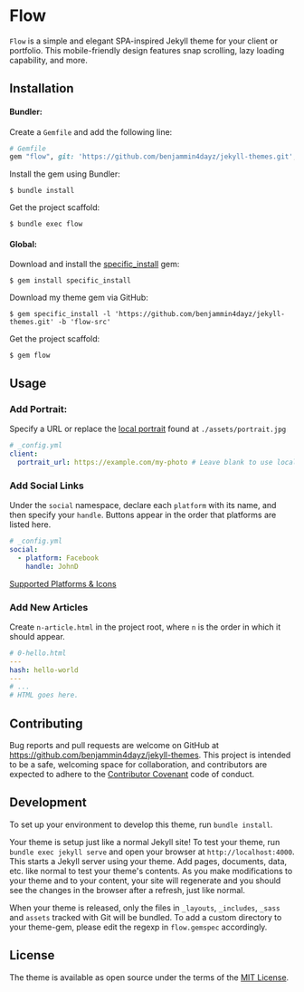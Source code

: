 # Flow

`Flow` is a simple and elegant SPA-inspired Jekyll theme for your client or portfolio. This mobile-friendly design features snap scrolling, lazy loading capability, and more.

## Installation

#### Bundler:

Create a `Gemfile` and add the following line:

```ruby
# Gemfile
gem "flow", git: 'https://github.com/benjammin4dayz/jekyll-themes.git', branch: 'flow-src'
```

Install the gem using Bundler:

    $ bundle install

Get the project scaffold:

    $ bundle exec flow

#### Global:

Download and install the [specific_install](https://rubygems.org/gems/specific_install/versions/0.3.8) gem:

    $ gem install specific_install

Download my theme gem via GitHub:

    $ gem specific_install -l 'https://github.com/benjammin4dayz/jekyll-themes.git' -b 'flow-src'

Get the project scaffold:

    $ gem flow

## Usage

### Add Portrait:

Specify a URL or replace the [local portrait](./assets/portrait.jpg) found at `./assets/portrait.jpg`

```yaml
# _config.yml
client:
  portrait_url: https://example.com/my-photo # Leave blank to use local portrait
```

### Add Social Links

Under the `social` namespace, declare each `platform` with its name, and then specify your `handle`. Buttons appear in the order that platforms are listed here.

```yaml
# _config.yml
social:
  - platform: Facebook
    handle: JohnD
```

[Supported Platforms & Icons](./_data/social_icons.yml)

### Add New Articles

Create `n-article.html` in the project root, where `n` is the order in which it should appear.

```yaml
# 0-hello.html
---
hash: hello-world
---
# ...
# HTML goes here.
```

## Contributing

Bug reports and pull requests are welcome on GitHub at https://github.com/benjammin4dayz/jekyll-themes. This project is intended to be a safe, welcoming space for collaboration, and contributors are expected to adhere to the [Contributor Covenant](https://www.contributor-covenant.org/) code of conduct.

## Development

To set up your environment to develop this theme, run `bundle install`.

Your theme is setup just like a normal Jekyll site! To test your theme, run `bundle exec jekyll serve` and open your browser at `http://localhost:4000`. This starts a Jekyll server using your theme. Add pages, documents, data, etc. like normal to test your theme's contents. As you make modifications to your theme and to your content, your site will regenerate and you should see the changes in the browser after a refresh, just like normal.

When your theme is released, only the files in `_layouts`, `_includes`, `_sass` and `assets` tracked with Git will be bundled.
To add a custom directory to your theme-gem, please edit the regexp in `flow.gemspec` accordingly.

## License

The theme is available as open source under the terms of the [MIT License](https://opensource.org/licenses/MIT).
